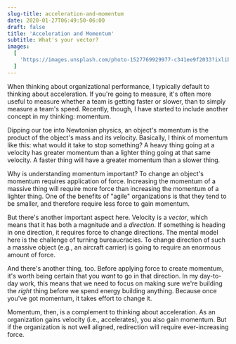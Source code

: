```yaml
---
slug-title: acceleration-and-momentum
date: 2020-01-27T06:49:50-06:00
draft: false
title: 'Acceleration and Momentum'
subtitle: What's your vector?
images:
  [
    'https://images.unsplash.com/photo-1527769929977-c341ee9f2033?ixlib=rb-1.2.1&ixid=eyJhcHBfaWQiOjEyMDd9&auto=format&fit=crop&w=900&q=60',
  ]
---
```


When thinking about organizational performance, I typically default to thinking about acceleration. If you're going to measure, it's often more useful to measure whether a team is getting faster or slower, than to simply measure a team's speed. Recently, though, I have started to include another concept in my thinking: momentum.

Dipping our toe into Newtonian physics, an object's momentum is the product of the object's mass and its velocity. Basically, I think of momentum like this: what would it take to stop something? A heavy thing going at a velocity has greater momentum than a lighter thing going at that same velocity. A faster thing will have a greater momentum than a slower thing.

Why is understanding momentum important? To change an object's momentum requires application of force. Increasing the momentum of a massive thing will require more force than increasing the momentum of a lighter thing. One of the benefits of "agile" organizations is that they tend to be smaller, and therefore require less force to gain momentum.

But there's another important aspect here. Velocity is a _vector_, which means that it has both a magnitude and a _direction_. If something is heading in one direction, it requires force to change directions. The mental model here is the challenge of turning bureaucracies. To change direction of such a massive object (e.g., an aircraft carrier) is going to require an enormous amount of force.

And there's another thing, too. Before applying force to create momentum, it's worth being certain that you _want_ to go in that direction. In my day-to-day work, this means that we need to focus on making sure we're building the _right_ thing before we spend energy building anything. Because once you've got momentum, it takes effort to change it.

Momentum, then, is a complement to thinking about acceleration. As an organization gains velocity (i.e., accelerates), you also gain momentum. But if the organization is not well aligned, redirection will require ever-increasing force.
